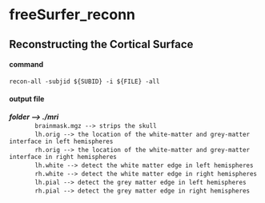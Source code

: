 # freeSurfer_reconn
## Reconstructing the Cortical Surface
#### command
```
recon-all -subjid ${SUBID} -i ${FILE} -all
```
#### output file 
***folder --> ./mri***  
&nbsp; &nbsp; &nbsp; &nbsp; &nbsp;&nbsp;&nbsp;&nbsp; `brainmask.mgz --> strips the skull`  
&nbsp; &nbsp; &nbsp; &nbsp; &nbsp;&nbsp;&nbsp;&nbsp; `lh.orig --> the location of the white-matter and grey-matter interface in left hemispheres`  
&nbsp; &nbsp; &nbsp; &nbsp; &nbsp;&nbsp;&nbsp;&nbsp; `rh.orig --> the location of the white-matter and grey-matter interface in right hemispheres`  
&nbsp; &nbsp; &nbsp; &nbsp; &nbsp;&nbsp;&nbsp;&nbsp; `lh.white --> detect the white matter edge in left hemispheres`  
&nbsp; &nbsp; &nbsp; &nbsp; &nbsp;&nbsp;&nbsp;&nbsp; `rh.white --> detect the white matter edge in right hemispheres`  
&nbsp; &nbsp; &nbsp; &nbsp; &nbsp;&nbsp;&nbsp;&nbsp; `lh.pial --> detect the grey matter edge in left hemispheres`  
&nbsp; &nbsp; &nbsp; &nbsp; &nbsp;&nbsp;&nbsp;&nbsp; `rh.pial --> detect the grey matter edge in right hemispheres`  



